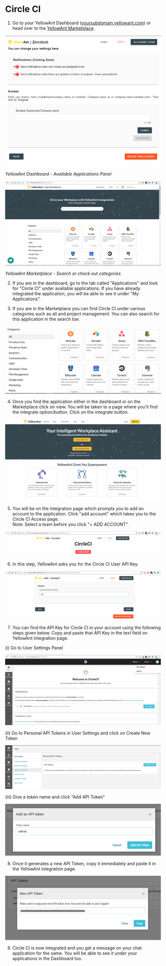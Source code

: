 # Circle CI

1. Go to your YellowAnt Dashboard \([yoursubdomain.yellowant.com](https://github.com/yellowanthq/yellowant-help-center/tree/bdad19066023aa6a8b667a1d6f05b72945b49759/yoursubdomain.yellowant.com)\) or head over to the [YellowAnt Marketplace](https://www.yellowant.com/marketplace). 

![](../../.gitbook/assets/image%20%2839%29.png)

_YellowAnt Dashboard - Available Applications Panel_

![](../../.gitbook/assets/image%20%28272%29.png)

_YellowAnt Marketplace - Search or check out categories_

2. If you are in the dashboard, go to the tab called "Applications" and look for "Circle CI" under available applications. If you have already integrated the application, you will be able to see it under "My Applications".

3. If you are in the Marketplace you can find Circle CI under various categories such as all and project management. You can also search for this application in the search bar.  


![](../../.gitbook/assets/image%20%2886%29.png)

4. Once you find the application either in the dashboard or on the Marketplace click on view. You will be taken to a page where you'll find the integrate option/button. Click on the integrate button.  


![](../../.gitbook/assets/image%20%2836%29.png)

5. You will be on the integration page which prompts you to add an account to the application. Click "add account" which takes you to the Circle CI Access page.  
Note: Select a team before you click "+ ADD ACCOUNT".  


![](../../.gitbook/assets/image%20%28133%29.png)

6. In this step, YellowAnt asks you for the Circle CI User API Key.  


![](../../.gitbook/assets/image%20%28109%29.png)

7. You can find the API Key for Circle CI in your account using the following steps given below. Copy and paste that API Key in the text field on YellowAnt Integration page.

\(i\) Go to User Settings Panel

![](../../.gitbook/assets/image%20%28269%29.png)

\(ii\) Go to Personal API Tokens in User Settings and click on Create New Token

![](../../.gitbook/assets/image%20%28132%29.png)

\(iii\) Give a token name and click "Add API Token"

![](../../.gitbook/assets/image%20%2891%29.png)

8. Once it generates a new API Token, copy it immediately and paste it in the YellowAnt integration page.

![](../../.gitbook/assets/image%20%28160%29.png)

9. Circle CI is now integrated and you get a message on your chat application for the same. You will be able to see it under your applications in the Dashboard too.

